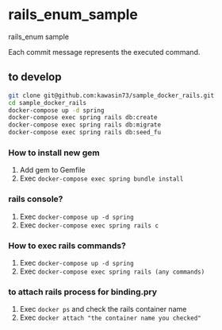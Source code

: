 # rails_enum_sample

rails_enum sample

Each commit message represents the executed command.

## to develop

```bash
git clone git@github.com:kawasin73/sample_docker_rails.git
cd sample_docker_rails
docker-compose up -d spring
docker-compose exec spring rails db:create
docker-compose exec spring rails db:migrate
docker-compose exec spring rails db:seed_fu
```

### How to install new gem

1. Add gem to Gemfile
2. Exec `docker-compose exec spring bundle install`

### rails console?

1. Exec `docker-compose up -d spring`
2. Exec `docker-compose exec spring rails c`

### How to exec rails commands?

1. Exec `docker-compose up -d spring`
2. Exec `docker-compose exec spring rails (any commands)`

### to attach rails process for binding.pry

1. Exec `docker ps` and check the rails container name
2. Exec `docker attach "the container name you checked"`
